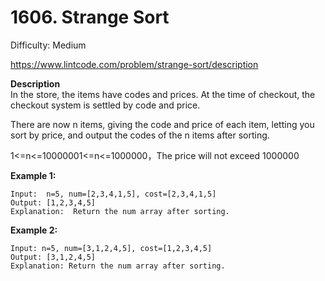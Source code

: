 # 1606. Strange Sort

Difficulty: Medium

https://www.lintcode.com/problem/strange-sort/description

**Description**  
In the store, the items have codes and prices. At the time of checkout, the checkout system is settled by code and price.

There are now n items, giving the code and price of each item, letting you sort by price, and output the codes of the n items after sorting.

1<=n<=10000001<=n<=1000000，The price will not exceed 1000000

**Example 1:**
```
Input:  n=5, num=[2,3,4,1,5], cost=[2,3,4,1,5]
Output: [1,2,3,4,5]	
Explanation:  Return the num array after sorting.
```

**Example 2:**
```
Input: n=5, num=[3,1,2,4,5], cost=[1,2,3,4,5]
Output: [3,1,2,4,5]
Explanation: Return the num array after sorting.
```
